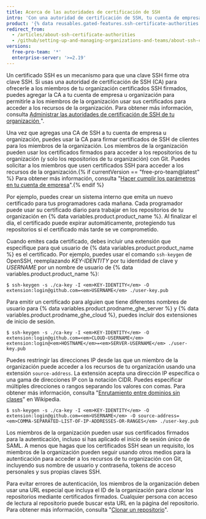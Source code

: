 ```yaml
---
title: Acerca de las autoridades de certificación de SSH
intro: 'Con una autoridad de certificación de SSH, tu cuenta de empresa u organización puede ofrecer certificados SSH que los miembros pueden usar para aceder a tus recursos con Git.'
product: '{% data reusables.gated-features.ssh-certificate-authorities %}'
redirect_from:
  - /articles/about-ssh-certificate-authorities
  - /github/setting-up-and-managing-organizations-and-teams/about-ssh-certificate-authorities
versions:
  free-pro-team: '*'
  enterprise-server: '>=2.19'
---
```

Un certificado SSH es un mecanismo para que una clave SSH firme otra clave SSH. Si usas una autoridad de certificación de SSH (CA) para ofrecerle a los miembros de tu organización certificados SSH firmados, puedes agregar la CA a tu cuenta de empresa u organización para permitirle a los miembros de la organización usar sus certificados para acceder a los recursos de la organización. Para obtener más información, consulta [Administrar las autoridades de certificación de SSH de tu organización ](/articles/managing-your-organizations-ssh-certificate-authorities)".

Una vez que agregas una CA de SSH a tu cuenta de empresa u organización, puedes usar la CA para firmar certificados de SSH de clientes para los miembros de la organización. Los miembros de la organización pueden usar los certificados firmados para acceder a los repositorios de tu organización (y solo los repositorios de tu organización) con Git. Puedes solicitar a los miembros que usen certificados SSH para acceder a los recursos de la organización.{% if currentVersion == "free-pro-team@latest" %} Para obtener más información, consulta "[Hacer cumplir los parámetros en tu cuenta de empresa](/articles/enforcing-security-settings-in-your-enterprise-account#managing-your-enterprise-accounts-ssh-certificate-authorities)".{% endif %}

Por ejemplo, puedes crear un sistema interno que emita un nuevo certificado para tus programadores cada mañana. Cada programador puede usar su certificado diario para trabajar en los repositorios de tu organización en {% data variables.product.product_name %}. Al finalizar el día, el certificado puede expirar automáticamente, protegiendo tus repositorios si el certificado más tarde se ve comprometido.

Cuando emites cada certificado, debes incluir una extensión que especifique para qué usuario de {% data variables.product.product_name %} es el certificado. Por ejemplo, puedes usar el comando `ssh-keygen` de OpenSSH, reemplazando _KEY-IDENTITY_ por tu identidad de clave y _USERNAME_ por un nombre de usuario de {% data variables.product.product_name %}:

```shell
$ ssh-keygen -s ./ca-key -I <em>KEY-IDENTITY</em> -O extension:login@github.com=<em>USERNAME</em> ./user-key.pub
```

Para emitir un certificado para alguien que tiene diferentes nombres de usuario para {% data variables.product.prodname_ghe_server %} y {% data variables.product.prodname_ghe_cloud %}, puedes incluir dos extensiones de inicio de sesión.

```shell
$ ssh-keygen -s ./ca-key -I <em>KEY-IDENTITY</em> -O extension:login@github.com=<em>CLOUD-USERNAME</em> extension:login@<em>HOSTNAME</em>=<em>SERVER-USERNAME</em> ./user-key.pub
```

Puedes restringir las direcciones IP desde las que un miembro de la organización puede acceder a los recursos de tu organización usando una extensión `source-address`. La extensión acepta una dirección IP específica o una gama de direcciones IP con la notación CIDR. Puedes especificar múltiples direcciones o rangos separando los valores con comas. Para obtener más información, consulta "[Enrutamiento entre dominios sin clases](https://en.wikipedia.org/wiki/Classless_Inter-Domain_Routing#CIDR_notation)" en Wikipedia.

```shell
$ ssh-keygen -s ./ca-key -I <em>KEY-IDENTITY</em> -O extension:login@github.com=<em>USERNAME</em> -O source-address=<em>COMMA-SEPARATED-LIST-OF-IP-ADDRESSES-OR-RANGES</em> ./user-key.pub
```

Los miembros de la organización pueden usar sus certificados firmados para la autenticación, incluso si has aplicado el inicio de sesión único de SAML. A menos que hagas que los certificados SSH sean un requisito, los miembros de la organización pueden seguir usando otros medios para la autenticación para acceder a los recursos de tu organización con Git, incluyendo sus nombre de usuario y contraseña, tokens de acceso personales y sus propias claves SSH.

Para evitar errores de autenticación, los miembros de la organización deben usar una URL especial que incluya el ID de la organización para clonar los repositorios mediante certificados firmados. Cualquier persona con acceso de lectura al repositorio puede buscar esta URL en la página del repositorio. Para obtener más información, consulta "[Clonar un repositorio](/articles/cloning-a-repository)".
